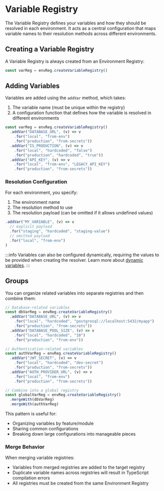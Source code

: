 # Variable Registry

The Variable Registry defines your variables and how they should be resolved in each environment. It acts as a central configuration that maps variable names to their resolution methods across different environments.

## Creating a Variable Registry

A Variable Registry is always created from an Environment Registry:

```typescript
const varReg = envReg.createVariableRegistry()
```

## Adding Variables

Variables are added using the `addVar` method, which takes:
1. The variable name (must be unique within the registry)
2. A configuration function that defines how the variable is resolved in different environments

```typescript
const varReg = envReg.createVariableRegistry()
  .addVar("DATABASE_URL", (v) => v
    .for("local", "from-env")
    .for("production", "from-secrets"))
  .addVar("IS_PRODUCTION", (v) => v
    .for("local", "hardcoded", "false")
    .for("production", "hardcoded", "true"))
  .addVar("API_KEY", (v) => v
    .for("local", "from-env", "LEGACY_API_KEY")
    .for("production", "from-secrets"))
```

### Resolution Configuration

For each environment, you specify:
1. The environment name
2. The resolution method to use
3. The resolution payload (can be omitted if it allows undefined values)

```typescript
.addVar("MY_VARIABLE", (v) => v
  // explicit payload
  .for("staging", "hardcoded", "staging-value")
  // omitted payload
  .for("local", "from-env")
)
```

:::info
Variables can also be configured dynamically, requiring the values to be provided when creating the resolver. Learn more about [dynamic variables](../advanced-usage/dynamic-variable.md).
:::

## Groups

You can organize related variables into separate registries and then combine them:

```typescript
// Database-related variables
const dbVarReg = envReg.createVariableRegistry()
  .addVar("DATABASE_URL", (v) => v
    .for("local", "hardcoded", "postgresql://localhost:5432/myapp")
    .for("production", "from-secrets"))
  .addVar("DATABASE_POOL_SIZE", (v) => v
    .for("local", "hardcoded", "10")
    .for("production", "from-env"))

// Authentication-related variables
const authVarReg = envReg.createVariableRegistry()
  .addVar("JWT_SECRET", (v) => v
    .for("local", "hardcoded", "dev-secret")
    .for("production", "from-secrets"))
  .addVar("AUTH_PROVIDER_URL", (v) => v
    .for("local", "from-env")
    .for("production", "from-secrets"))

// Combine into a global registry
const globalVarReg = envReg.createVariableRegistry()
  .mergeWith(dbVarReg)
  .mergeWith(authVarReg)
```

This pattern is useful for:
- Organizing variables by feature/module
- Sharing common configurations
- Breaking down large configurations into manageable pieces

### Merge Behavior

When merging variable registries:
- Variables from merged registries are added to the target registry
- Duplicate variable names across registries will result in TypeScript compilation errors
- All registries must be created from the same Environment Registry